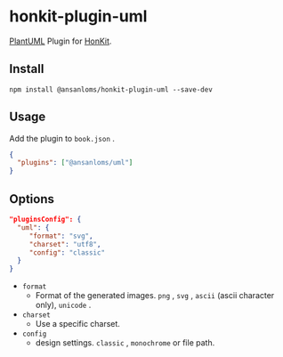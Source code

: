 # honkit-plugin-uml

[PlantUML](https://plantuml.com/) Plugin for [HonKit](https://github.com/HonKit/HonKit).

## Install

```
npm install @ansanloms/honkit-plugin-uml --save-dev
```

## Usage

Add the plugin to `book.json` .

```json
{
  "plugins": ["@ansanloms/uml"]
}
```

## Options

```json
"pluginsConfig": {
  "uml": {
     "format": "svg",
     "charset": "utf8",
     "config": "classic"
  }
}
```

- `format`
	+ Format of the generated images. `png` , `svg` , `ascii` (ascii character only), `unicode` .
- `charset`
	+ Use a specific charset.
- `config`
	+ design settings. `classic` , `monochrome` or file path.

